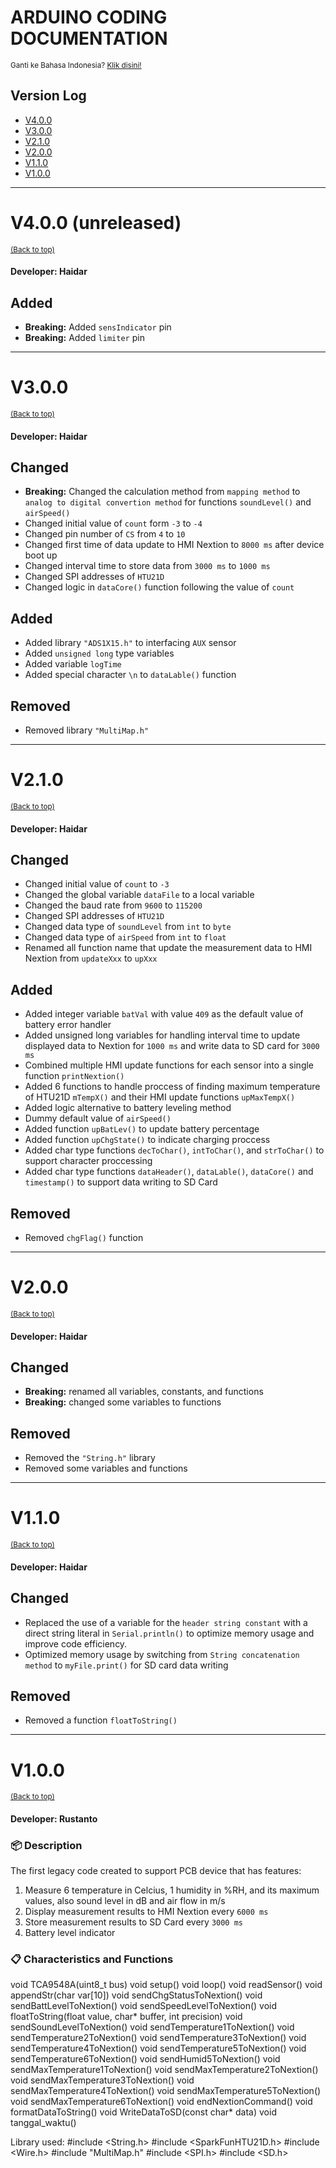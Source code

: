 # ARDUINO CODING DOCUMENTATION
<sup>Ganti ke Bahasa Indonesia? [Klik disini!](Kode_Arduino.md)</sup>

## Version Log
- [V4.0.0](#v400-unreleased)
- [V3.0.0](#v300)
- [V2.1.0](#v210)
- [V2.0.0](#v200)
- [V1.1.0](#v110)
- [V1.0.0](#v100) 

- - - -

# V4.0.0 (unreleased)
<sup>[(Back to top)](#version-log)</sup>

#### Developer: Haidar
## Added
- **Breaking:** Added `sensIndicator` pin
- **Breaking:** Added `limiter` pin

- - - -

# V3.0.0
<sup>[(Back to top)](#version-log)</sup>

#### Developer: Haidar
## Changed
- **Breaking:** Changed the calculation method from `mapping method` to `analog to digital convertion method` for functions `soundLevel()` and `airSpeed()` 
- Changed initial value of `count` form `-3` to `-4`
- Changed pin number of `CS` from `4` to `10`
- Changed first time of data update to HMI Nextion to `8000 ms` after device boot up
- Changed interval time to store data from `3000 ms` to `1000 ms`
- Changed SPI addresses of `HTU21D`
- Changed logic in `dataCore()` function following the value of `count`

## Added
- Added library `"ADS1X15.h"` to interfacing `AUX` sensor
- Added `unsigned long` type variables 
- Added variable `logTime`
- Added special character `\n` to `dataLable()` function

## Removed
- Removed library `"MultiMap.h"`

- - - -

# V2.1.0
<sup>[(Back to top)](#version-log)</sup>

#### Developer: Haidar
## Changed
- Changed initial value of `count` to `-3`
- Changed the global variable `dataFile` to a local variable
- Changed the baud rate from `9600` to `115200`
- Changed SPI addresses of `HTU21D`
- Changed data type of `soundLevel` from `int` to `byte`
- Changed data type of `airSpeed` from `int` to `float`
- Renamed all function name that update the measurement data to HMI Nextion from `updateXxx` to `upXxx`

## Added
- Added integer variable `batVal` with value `409` as the default value of battery error handler
- Added unsigned long variables for handling interval time to update displayed data to Nextion for `1000 ms` and write data to SD card for `3000 ms`
- Combined multiple HMI update functions for each sensor into a single function `printNextion()`
- Added 6 functions to handle proccess of finding maximum temperature of HTU21D `mTempX()` and their HMI update functions `upMaxTempX()`
- Added logic alternative to battery leveling method
- Dummy default value of `airSpeed()`
- Added function `upBatLev()` to update battery percentage
- Added function `upChgState()` to indicate charging proccess
- Added char type functions `decToChar()`, `intToChar()`, and `strToChar()` to support character proccessing
- Added char type functions `dataHeader()`, `dataLable()`, `dataCore()` and `timestamp()` to support data writing to SD Card

## Removed
- Removed `chgFlag()` function

- - - -

# V2.0.0
<sup>[(Back to top)](#version-log)</sup>

#### Developer: Haidar
## Changed
- **Breaking:** renamed all variables, constants, and functions
- **Breaking:** changed some variables to functions
## Removed
- Removed the `"String.h"` library
- Removed some variables and functions

- - - -

# V1.1.0
<sup>[(Back to top)](#version-log)</sup>

#### Developer: Haidar
## Changed
- Replaced the use of a variable for the `header string constant` with a direct string literal in `Serial.println()` to optimize memory usage and improve code efficiency.
- Optimized memory usage by switching from `String concatenation method` to `myFile.print()` for SD card data writing

## Removed
- Removed a function `floatToString()`

- - - -

# V1.0.0
<sup>[(Back to top)](#version-log)</sup>
#### Developer: Rustanto
### :package: Description

The first legacy code created to support PCB device that has features:
1. Measure 6 temperature in Celcius, 1 humidity in %RH, and its maximum values, also sound level in dB and air flow in m/s
2. Display measurement results to HMI Nextion every `6000 ms`
3. Store measurement results to SD Card every `3000 ms`
4. Battery level indicator

### :clipboard: Characteristics and Functions
void TCA9548A(uint8_t bus)
void setup()
void loop()
void readSensor() 
void appendStr(char var[10])
void sendChgStatusToNextion()
void sendBattLevelToNextion()
void sendSpeedLevelToNextion() 
void floatToString(float value, char* buffer, int precision) 
void sendSoundLevelToNextion()
void sendTemperature1ToNextion() 
void sendTemperature2ToNextion() 
void sendTemperature3ToNextion() 
void sendTemperature4ToNextion() 
void sendTemperature5ToNextion() 
void sendTemperature6ToNextion() 
void sendHumid5ToNextion() 
void sendMaxTemperature1ToNextion() 
void sendMaxTemperature2ToNextion() 
void sendMaxTemperature3ToNextion()
void sendMaxTemperature4ToNextion() 
void sendMaxTemperature5ToNextion() 
void sendMaxTemperature6ToNextion() 
void endNextionCommand() 
void formatDataToString() 
void WriteDataToSD(const char* data) 
void tanggal_waktu() 

Library used:
#include <String.h>
#include <SparkFunHTU21D.h>
#include <Wire.h>
#include "MultiMap.h"
#include <SPI.h>
#include <SD.h>